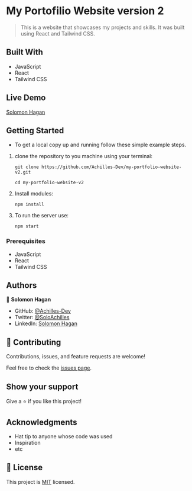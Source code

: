# My Portofilio Website version 2
> This is a website that showcases my projects and skills. It was built using React and Tailwind CSS.

## Built With

- JavaScript
- React
- Tailwind CSS

## Live Demo

[Solomon Hagan](https://solomonhagan.netlify.app/)

## Getting Started

* To get a local copy up and running follow these simple example steps.

1. clone the repository to you machine using your terminal:
   ```
   git clone https://github.com/Achilles-Dev/my-portfolio-website-v2.git
   ```
   ```
   cd my-portfolio-website-v2
   ```
   
2. Install modules:
   ```
   npm install
   ```
4. To run the server use:
   ```
   npm start
   ```

### Prerequisites
- JavaScript
- React
- Tailwind CSS

## Authors

👤 **Solomon Hagan**

- GitHub: [@Achilles-Dev](https://github.com/Achilles-Dev/)
- Twitter: [@SoloAchilles](https://twitter.com/SoloAchilles/)
- LinkedIn: [Solomon Hagan](https://www.linkedin.com/in/solomon-hagan/) 

## 🤝 Contributing

Contributions, issues, and feature requests are welcome!

Feel free to check the [issues page](../../issues/).

## Show your support

Give a ⭐️ if you like this project!

## Acknowledgments

- Hat tip to anyone whose code was used
- Inspiration
- etc

## 📝 License

This project is [MIT](./MIT.md) licensed.
